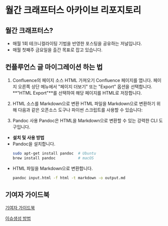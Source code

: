 # 월간 크래프터스 아카이브 리포지토리

## 월간 크래프터스?
- 매월 1회 테크니컬라이팅 기법을 반영한 포스팅을 공유하는 저널입니다. 
- 매월 첫째주 금요일을 출간 목표로 잡고 있습니다.

## 컨플루언스 글 마이그레이션 하는 법

1. Confluence의 페이지 소스 HTML 가져오기
Confluence 페이지를 엽니다.
페이지 오른쪽 상단 메뉴에서 "페이지 더보기" 또는 "Export" 옵션을 선택합니다.  
**"HTML Export"**를 선택하여 해당 페이지를 HTML로 저장합니다.

2. HTML 소스를 Markdown으로 변환
HTML 파일을 Markdown으로 변환하기 위해 다음과 같은 오픈소스 도구나 파이썬 스크립트를 사용할 수 있습니다:

3. Pandoc 사용
Pandoc은 HTML을 Markdown으로 변환할 수 있는 강력한 CLI 도구입니다.  
  - **설치 및 사용 방법**
  - Pandoc을 설치합니다.
    ```bash
    sudo apt-get install pandoc  # Ubuntu
    brew install pandoc          # macOS
    ```
  - HTML 파일을 Markdown으로 변환합니다.
    ```bash
    pandoc input.html -f html -t markdown -o output.md
    ```
## 기여자 가이드북 
[기여자 가이드북](https://github.com/Danal-Crafters/crafters-journals/wiki/%EC%9B%94%EA%B0%84-%ED%81%AC%EB%9E%98%ED%94%84%ED%84%B0%EC%8A%A4-%EA%B8%B0%EC%97%AC%EC%9E%90-%EA%B0%80%EC%9D%B4%EB%93%9C%EB%B6%81)

[이슈생성 방법](https://github.com/Danal-Crafters/crafters-journals/wiki/%EC%9B%94%EA%B0%84-%ED%81%AC%EB%9E%98%ED%94%84%ED%84%B0%EC%8A%A4-%EA%B8%B0%EC%97%AC-%EB%B0%A9%EB%B2%95)
